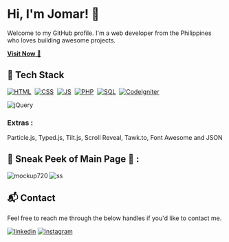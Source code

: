 # Hi, I'm Jomar! 👋

Welcome to my GitHub profile. I'm a web developer from the Philippines who loves building awesome projects.

<a href="https://jomar-portfolio.netlify.app/" target="_blank">**Visit Now** 🚀</a>


## 📌 Tech Stack
[![HTML](https://img.shields.io/badge/html5%20-%23E34F26.svg?&style=for-the-badge&logo=html5&logoColor=white)](https://github.com/jigar-sable/Portfolio-Website/search?l=html)&nbsp;
[![CSS](https://img.shields.io/badge/css3%20-%231572B6.svg?&style=for-the-badge&logo=css3&logoColor=white)](https://github.com/jigar-sable/Portfolio-Website/search?l=css)&nbsp;
[![JS](https://img.shields.io/badge/javascript%20-%23323330.svg?&style=for-the-badge&logo=javascript&logoColor=%23F7DF1E)](https://github.com/jigar-sable/Portfolio-Website/search?l=javascript)&nbsp;
[![PHP](https://img.shields.io/badge/php-%23777BB4.svg?&style=for-the-badge&logo=php&logoColor=white)](https://github.com/jigar-sable/Portfolio-Website/search?l=php)&nbsp;
[![SQL](https://img.shields.io/badge/sql-%23007ACC.svg?&style=for-the-badge&logo=mysql&logoColor=white)](https://github.com/jigar-sable/Portfolio-Website/search?l=sql)&nbsp;
[![CodeIgniter](https://img.shields.io/badge/codeigniter-%23EF4223.svg?&style=for-the-badge&logo=codeigniter&logoColor=white)](https://github.com/jigar-sable/Portfolio-Website/search?q=codeigniter) 

<img alt="jQuery" src="https://img.shields.io/badge/jquery-%230769AD.svg?style=for-the-badge&logo=jquery&logoColor=white"/>

### Extras : 
Particle.js, Typed.js, Tilt.js, Scroll Reveal, Tawk.to, Font Awesome and JSON

## 📌 Sneak Peek of Main Page 🙈 :
![mockup720](ss.png)
![ss](skills.png)


<h2>📬 Contact</h2>

Feel free to reach me through the below handles if you'd like to contact me.

[![linkedin](https://img.shields.io/badge/LinkedIn-0077B5?style=for-the-badge&logo=linkedin&logoColor=white)](https://www.linkedin.com/in/jomar-del-rosario-a46142294)
[![instagram](https://img.shields.io/badge/Instagram-E4405F?style=for-the-badge&logo=instagram&logoColor=white)](https://www.instagram.com/jigarsable.dev)
